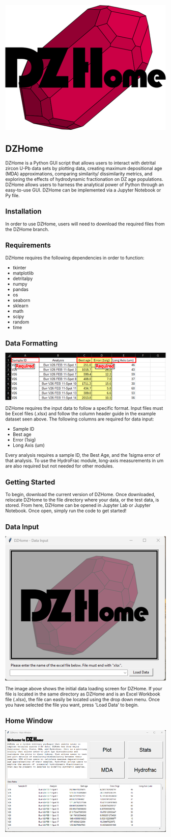 <div align="center">
  <img src="https://raw.githubusercontent.com/jackfekete01/DZHome/refs/heads/Assets/DZHome%20Logo%20V1%20no%20shade.png?token=GHSAT0AAAAAAC4D3YAJKEFY33IO3MDQE2DSZ4D54JA" alt="DZHome Logo">
</div>

# DZHome

DZHome is a Python GUI script that allows users to interact with detrital zircon U-Pb data sets by plotting data, creating maximum depositional age (MDA) approximations, comparing similarity/ dissimilarity metrics, and exploring the effects of hydrodynamic fractionation on DZ age populations. DZHome allows users to harness the analytical power of Python through an easy-to-use GUI. DZHome can be implemented via a Jupyter Notebook or Py file. 

## Installation
In order to use DZHome, users will need to download the required files from the DZHome branch. 

## Requirements
DZHome requires the following dependencies in order to function:
- tkinter
- matplotlib
- detritalpy
- numpy
- pandas
- os
- seaborn
- sklearn
- math
- scipy
- random
- time

## Data Formatting
<div align="center">
  <img src="Data%20Formatting%20Example.png" alt="Formatting Example">
</div>

DZHome requires the input data to follow a specific format. Input files must be Excel files (.xlsx) and follow the column header guide in the example dataset seen above. The following columns are required for data input:
- Sample ID 
- Best age 
- Error (1sig) 
- Long Axis (um)

Every analysis requires a sample ID, the Best Age, and the 1sigma error of that analysis. To use the HydroFrac module, long-axis measurements in um are also required but not needed for other modules.

## Getting Started
To begin, download the current version of DZHome. Once downloaded, relocate DZHome to the file directory where your data, or the test data, is stored. From here, DZHome can be opened in Jupyter Lab or Jupyter Notebook. Once open, simply run the code to get started!

## Data Input
<div align="center">
  <img src="DZHome%20Data%20Input%20.png" alt="DZHome Data Input">
</div>

The image above shows the initial data loading screen for DZHome. If your file is located in the same directory as DZHome and is an Excel Workbook file (.xlsx), the file can easily be located using the drop down menu. Once you have selected the file you want, press 'Load Data' to begin.

## Home Window
<div align="center">
  <img src="DZHome%20Home%20Screen.png" alt="DZHome Data Input">
</div>

